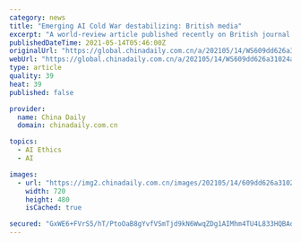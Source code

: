 ```yaml
---
category: news
title: "Emerging AI Cold War destabilizing: British media"
excerpt: "A world-review article published recently on British journal Nature warned against proliferating military artificial intelligence (AI), calling for more focus on ethics and global cooperation. A race to militarize AI is gearing up,"
publishedDateTime: 2021-05-14T05:46:00Z
originalUrl: "https://global.chinadaily.com.cn/a/202105/14/WS609dd626a31024ad0babdd7a.html"
webUrl: "https://global.chinadaily.com.cn/a/202105/14/WS609dd626a31024ad0babdd7a.html"
type: article
quality: 39
heat: 39
published: false

provider:
  name: China Daily
  domain: chinadaily.com.cn

topics:
  - AI Ethics
  - AI

images:
  - url: "https://img2.chinadaily.com.cn/images/202105/14/609dd626a31024adbdc7a546.jpeg"
    width: 720
    height: 480
    isCached: true

secured: "GxWE6+FVrS5/hT/PtoOaB8gYvfVSmTjd9kN6WwqZDg1AIMhm4TU4L833HQBAd3fwlOwf/0y8cFPdKtGlVenZfwOU4GFFnk04LiC/bqASFNZ9gNaxZ9PfqSoZbSGyyiMetEE7lXvLm2o8WD+oHkr2FH2qHWUQnxbAaQ7uBpBlbbKqo75qwElAHbe0pQWcGDzcjQl/E76i5XwDtInL2IrpC3ZsCkzTiCcujJtFMlpTLrbY3B0KRUvDO1GZflM12mAcr+X4VXDmIFNXGUksn2oL80/YvmOZRSIqz/yqcS1yKufS0ZzwL2+SCe83radJvXRNg746mE9vd7JlX3N3Ye0C684G+kF0KvSxQAvh9zH77EE=;HOHGTBEeQuCmypZ1WmzSCQ=="
---
```


